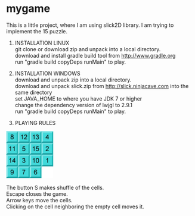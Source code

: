 mygame
======

This is a little project, where I am using slick2D library.
I am trying to implement the 15 puzzle. 


1. INSTALLATION LINUX<br>
 git clone or download zip and unpack into a local directory.<br>
 download and install gradle build tool from http://www.gradle.org<br>
 run "gradle build copyDeps runMain" to play.<br>

2. INSTALLATION WINDOWS<br> 
 download and unpack zip into a local directory.<br>
 download and unpack slick.zip from http://slick.ninjacave.com into the same directory<br>
 set JAVA_HOME to where you have JDK 7 or higher<br>
 change the dependency version of lwjgl to 2.9.1<br>
 run "gradle build copyDeps runMain" to play.<br>
 

3. PLAYING RULES
<img src="https://github.com/ssppkenny/mygame/blob/master/res/screen.jpg?raw=true" width="25%" height="25%">

The button S makes shuffle of the cells.<br>
Escape closes the game.<br>
Arrow keys move the cells.<br>
Clicking on the cell neighboring the empty cell moves it.<br>



